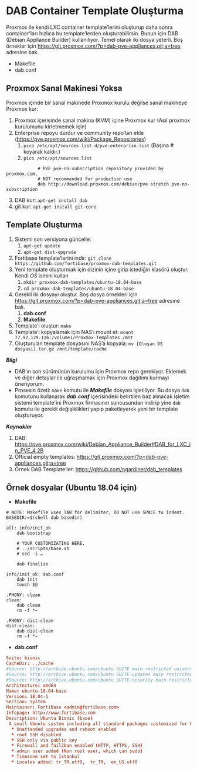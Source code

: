 # DAB Container Template Oluşturma
Proxmox ile kendi LXC container template’lerini oluşturup daha sonra container’ları hızlıca bu template’lerden oluşturabilirsin. Bunun için DAB (Debian Appliance Builder) kullanılıyor. Temel olarak iki dosya yeterli. Boş örnekler için https://git.proxmox.com/?p=dab-pve-appliances.git;a=tree adresine bak.

* Makefile
* dab.conf

## Proxmox Sanal Makinesi Yoksa
Proxmox içinde bir sanal makinede Proxmox kurulu değilse sanal makineye Proxmox kur:

1. Proxmox içerisinde sanal makina (KVM) içine Proxmox kur (Asıl proxmox kurulumunu kirletmemek için)
2. Enterprise repoyu durdur ve community repo’ları ekle (https://pve.proxmox.com/wiki/Package_Repositories)
    1. `pico /etc/apt/sources.list.d/pve-enterprise.list`
(Başına # koyarak kaldır.)
    2. `pico /etc/apt/sources.list`

```
            # PVE pve-no-subscription repository provided by proxmox.com,
            # NOT recommended for production use
            deb http://download.proxmox.com/debian/pve stretch pve-no-subscription
```
        
3. DAB kur: `apt-get install dab`
4. git kur: `apt-get install git-core`

## Template Oluşturma
1. Sistemi son versiyona güncelle:
    1. `apt-get update`
    2. `apt-get dist-upgrade`
2. Fortibase template’lerini indir: `git clone https://github.com/fortibase/proxmox-dab-templates.git`
3. Yeni template oluşturmak için dizinin içine girip istediğin klasörü oluştur. Kendi _OS_ ismini kullan
    1. `mkdir proxmox-dab-templates/ubuntu-18.04-base`
    2. `cd proxmox-dab-templates/ubuntu-18.04-base`
4. Gerekli iki dosyayı oluştur. Boş dosya örnekleri için https://git.proxmox.com/?p=dab-pve-appliances.git;a=tree adresine bak.
    1. **dab.conf**
    2. **Makefile**
5. Template’i oluştur: `make`
6. Template’i kopyalamak için NAS’ı mount et: `mount 77.92.129.116:/volume1/Proxmox-Templates /mnt`
7. Oluşturulan template dosyasını NAS’a kopyala: `mv [Oluşan OS dosyası].tar.gz /mnt/template/cache`

**_Bilgi_**

* DAB’ın son sürümünün kurulumu için Proxmox repo gerekiyor. Eklemek ve diğer detaylar ile uğraşmamak için Proxmox dağıtımı kurmayı öneriyorum.
* Prosesin özeti: `make` komutu ile **_Makefile_** dosyası işletiliyor. Bu dosya `dab` komutunu kullanarak **_dab.conf_** içerisindeki belirtilen baz alınacak işletim sistemi template'ini
Proxmox firmasının suncusundan  indirip yine `dab` komutu ile gerekli değişiklikleri yapıp paketleyerek yeni bir template oluşturuyor.

**_Kaynaklar_**

1. DAB: https://pve.proxmox.com/wiki/Debian_Appliance_Builder#DAB_for_LXC_in_PVE_4.2B
2. Official empty templates: https://git.proxmox.com/?p=dab-pve-appliances.git;a=tree
3. Örnek DAB Template’ler: https://github.com/ngardiner/dab_templates

## Örnek dosyalar (Ubuntu 18.04 için)

* **Makefile**

```make
# NOTE: Makefile uses TAB for delimiter, DO NOT use SPACE to indent.
BASEDIR:=$(shell dab basedir)

all: info/init_ok
    dab bootstrap

    # YOUR CUSTOMIZATINS HERE.
    # ../scripts/base.sh
    # sed -i …

    dab finalize

info/init_ok: dab.conf
    dab init
    touch $@

.PHONY: clean
clean:
    dab clean
    rm -f *~

.PHONY: dist-clean
dist-clean:
    dab dist-clean
    rm -f *~
```

* **dab.conf**

```conf
Suite: bionic
CacheDir: ../cache
#Source: http://archive.ubuntu.com/ubuntu SUITE main restricted universe multiverse
#Source: http://archive.ubuntu.com/ubuntu SUITE-updates main restricted universe multiverse
#Source: http://archive.ubuntu.com/ubuntu SUITE-security main restricted universe multiverse
Architecture: amd64
Name: ubuntu-18.04-base
Version: 18.04-1
Section: system
Maintainer: Fortibase <admin@fortibase.com>
Infopage: http://www.fortibase.com
Description: Ubuntu Bionic (base)
 A small Ubuntu system including all standard packages customized for Fortibase.
  * Unattended upgrades and reboot enabled
  * root SSH disabled
  * SSH only via public key
  * Firewall and fail2ban enabled (HTTP, HTTPS, SSH)
  * admin user added (Non root user, which can sudo)
  * Timezone set to Istanbul
  * Locales added: tr_TR.utf8,  tr_TR,  en_US.utf8
```
